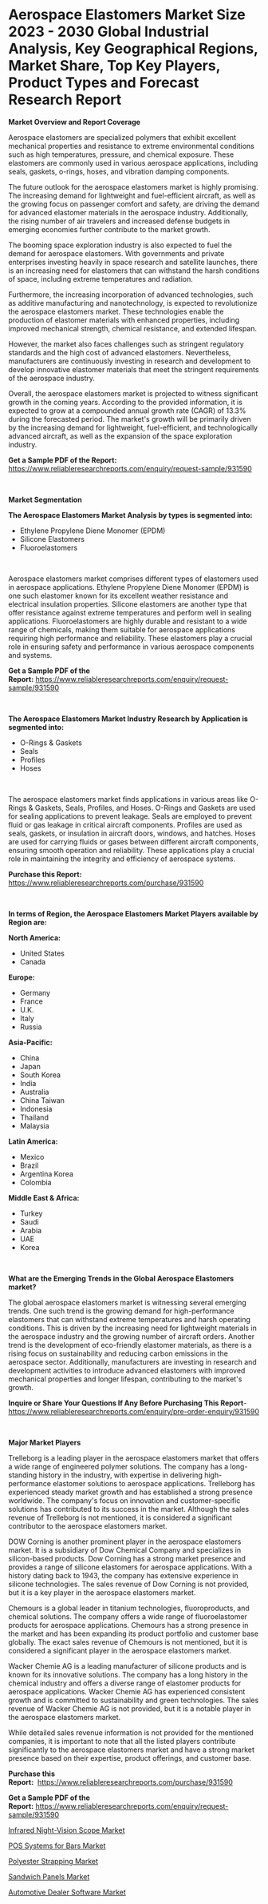<p><h1>Aerospace Elastomers Market Size 2023 - 2030 Global Industrial Analysis, Key Geographical Regions, Market Share, Top Key Players, Product Types and Forecast Research Report</h1></p><p><strong>Market Overview and Report Coverage</strong></p>
<p><p>Aerospace elastomers are specialized polymers that exhibit excellent mechanical properties and resistance to extreme environmental conditions such as high temperatures, pressure, and chemical exposure. These elastomers are commonly used in various aerospace applications, including seals, gaskets, o-rings, hoses, and vibration damping components.</p><p>The future outlook for the aerospace elastomers market is highly promising. The increasing demand for lightweight and fuel-efficient aircraft, as well as the growing focus on passenger comfort and safety, are driving the demand for advanced elastomer materials in the aerospace industry. Additionally, the rising number of air travelers and increased defense budgets in emerging economies further contribute to the market growth.</p><p>The booming space exploration industry is also expected to fuel the demand for aerospace elastomers. With governments and private enterprises investing heavily in space research and satellite launches, there is an increasing need for elastomers that can withstand the harsh conditions of space, including extreme temperatures and radiation.</p><p>Furthermore, the increasing incorporation of advanced technologies, such as additive manufacturing and nanotechnology, is expected to revolutionize the aerospace elastomers market. These technologies enable the production of elastomer materials with enhanced properties, including improved mechanical strength, chemical resistance, and extended lifespan.</p><p>However, the market also faces challenges such as stringent regulatory standards and the high cost of advanced elastomers. Nevertheless, manufacturers are continuously investing in research and development to develop innovative elastomer materials that meet the stringent requirements of the aerospace industry.</p><p>Overall, the aerospace elastomers market is projected to witness significant growth in the coming years. According to the provided information, it is expected to grow at a compounded annual growth rate (CAGR) of 13.3% during the forecasted period. The market's growth will be primarily driven by the increasing demand for lightweight, fuel-efficient, and technologically advanced aircraft, as well as the expansion of the space exploration industry.</p></p>
<p><strong>Get a Sample PDF of the Report:</strong> <a href="https://www.reliableresearchreports.com/enquiry/request-sample/931590">https://www.reliableresearchreports.com/enquiry/request-sample/931590</a></p>
<p>&nbsp;</p>
<p><strong>Market Segmentation</strong></p>
<p><strong>The Aerospace Elastomers Market Analysis by types is segmented into:</strong></p>
<p><ul><li>Ethylene Propylene Diene Monomer (EPDM)</li><li>Silicone Elastomers</li><li>Fluoroelastomers</li></ul></p>
<p>&nbsp;</p>
<p><p>Aerospace elastomers market comprises different types of elastomers used in aerospace applications. Ethylene Propylene Diene Monomer (EPDM) is one such elastomer known for its excellent weather resistance and electrical insulation properties. Silicone elastomers are another type that offer resistance against extreme temperatures and perform well in sealing applications. Fluoroelastomers are highly durable and resistant to a wide range of chemicals, making them suitable for aerospace applications requiring high performance and reliability. These elastomers play a crucial role in ensuring safety and performance in various aerospace components and systems.</p></p>
<p><strong>Get a Sample PDF of the Report:</strong>&nbsp;<a href="https://www.reliableresearchreports.com/enquiry/request-sample/931590">https://www.reliableresearchreports.com/enquiry/request-sample/931590</a></p>
<p>&nbsp;</p>
<p><strong>The Aerospace Elastomers Market Industry Research by Application is segmented into:</strong></p>
<p><ul><li>O-Rings & Gaskets</li><li>Seals</li><li>Profiles</li><li>Hoses</li></ul></p>
<p>&nbsp;</p>
<p><p>The aerospace elastomers market finds applications in various areas like O-Rings & Gaskets, Seals, Profiles, and Hoses. O-Rings and Gaskets are used for sealing applications to prevent leakage. Seals are employed to prevent fluid or gas leakage in critical aircraft components. Profiles are used as seals, gaskets, or insulation in aircraft doors, windows, and hatches. Hoses are used for carrying fluids or gases between different aircraft components, ensuring smooth operation and reliability. These applications play a crucial role in maintaining the integrity and efficiency of aerospace systems.</p></p>
<p><strong>Purchase this Report:</strong>&nbsp; <a href="https://www.reliableresearchreports.com/purchase/931590">https://www.reliableresearchreports.com/purchase/931590</a></p>
<p>&nbsp;</p>
<p><strong>In terms of Region, the Aerospace Elastomers Market Players available by Region are:</strong></p>
<p>
    <p> <strong> North America: </strong>
        <ul>
            <li>United States</li>
            <li>Canada</li>
        </ul>
        </p> 
    <p> <strong> Europe: </strong>
        <ul>
            <li>Germany</li>
            <li>France</li>
            <li>U.K.</li>
            <li>Italy</li>
            <li>Russia</li>
        </ul>
        </p> 
    <p> <strong> Asia-Pacific: </strong>
        <ul>
            <li>China</li>
            <li>Japan</li>
            <li>South Korea</li>
            <li>India</li>
            <li>Australia</li>
            <li>China Taiwan</li>
            <li>Indonesia</li>
            <li>Thailand</li>
            <li>Malaysia</li>
        </ul>
        </p> 
    <p> <strong> Latin America: </strong>
        <ul>
            <li>Mexico</li>
            <li>Brazil</li>
            <li>Argentina Korea</li>
            <li>Colombia</li>
        </ul>
        </p> 
    <p> <strong> Middle East & Africa: </strong>
        <ul>
            <li>Turkey</li>
            <li>Saudi</li>
            <li>Arabia</li>
            <li>UAE</li>
            <li>Korea</li>
        </ul>
    </p>
    </p>
<p>&nbsp;</p>
<p><strong>What are the Emerging Trends in the Global Aerospace Elastomers market?</strong></p>
<p><p>The global aerospace elastomers market is witnessing several emerging trends. One such trend is the growing demand for high-performance elastomers that can withstand extreme temperatures and harsh operating conditions. This is driven by the increasing need for lightweight materials in the aerospace industry and the growing number of aircraft orders. Another trend is the development of eco-friendly elastomer materials, as there is a rising focus on sustainability and reducing carbon emissions in the aerospace sector. Additionally, manufacturers are investing in research and development activities to introduce advanced elastomers with improved mechanical properties and longer lifespan, contributing to the market's growth.</p></p>
<p><strong>Inquire or Share Your Questions If Any Before Purchasing This Report</strong>- <a href="https://www.reliableresearchreports.com/enquiry/pre-order-enquiry/931590">https://www.reliableresearchreports.com/enquiry/pre-order-enquiry/931590</a></p>
<p>&nbsp;</p>
<p><strong>Major Market Players</strong></p>
<p><p>Trelleborg is a leading player in the aerospace elastomers market that offers a wide range of engineered polymer solutions. The company has a long-standing history in the industry, with expertise in delivering high-performance elastomer solutions to aerospace applications. Trelleborg has experienced steady market growth and has established a strong presence worldwide. The company's focus on innovation and customer-specific solutions has contributed to its success in the market. Although the sales revenue of Trelleborg is not mentioned, it is considered a significant contributor to the aerospace elastomers market.</p><p>DOW Corning is another prominent player in the aerospace elastomers market. It is a subsidiary of Dow Chemical Company and specializes in silicon-based products. Dow Corning has a strong market presence and provides a range of silicone elastomers for aerospace applications. With a history dating back to 1943, the company has extensive experience in silicone technologies. The sales revenue of Dow Corning is not provided, but it is a key player in the aerospace elastomers market.</p><p>Chemours is a global leader in titanium technologies, fluoroproducts, and chemical solutions. The company offers a wide range of fluoroelastomer products for aerospace applications. Chemours has a strong presence in the market and has been expanding its product portfolio and customer base globally. The exact sales revenue of Chemours is not mentioned, but it is considered a significant player in the aerospace elastomers market.</p><p>Wacker Chemie AG is a leading manufacturer of silicone products and is known for its innovative solutions. The company has a long history in the chemical industry and offers a diverse range of elastomer products for aerospace applications. Wacker Chemie AG has experienced consistent growth and is committed to sustainability and green technologies. The sales revenue of Wacker Chemie AG is not provided, but it is a notable player in the aerospace elastomers market.</p><p>While detailed sales revenue information is not provided for the mentioned companies, it is important to note that all the listed players contribute significantly to the aerospace elastomers market and have a strong market presence based on their expertise, product offerings, and customer base.</p></p>
<p><strong>Purchase this Report:</strong>&nbsp;&nbsp;<a href="https://www.reliableresearchreports.com/purchase/931590">https://www.reliableresearchreports.com/purchase/931590</a></p>
<p></p>
<p><strong>Get a Sample PDF of the Report:</strong>&nbsp;<a href="https://www.reliableresearchreports.com/enquiry/request-sample/931590">https://www.reliableresearchreports.com/enquiry/request-sample/931590</a></p>
<p><p><a href="https://issuu.com/reportprime-2/docs/infrared-night-vision-scope-market-size-2030.pptx?fr=xKAE9_zU1NQ">Infrared Night-Vision Scope Market</a></p><p><a href="https://medium.com/@rajuchacharp23/pos-systems-for-bars-market-size-growth-forecast-2023-2030-2eaec5454b0c">POS Systems for Bars Market</a></p><p><a href="https://www.linkedin.com/pulse/polyester-strapping-market-size-share-amp-trends-analysis-0duic/">Polyester Strapping Market</a></p><p><a href="https://www.reportprime.com/sandwich-panels-r290">Sandwich Panels Market</a></p><p><a href="https://medium.com/@mahimohanrp23/automotive-dealer-software-market-size-growth-forecast-2023-2030-d1be79fd0bf1">Automotive Dealer Software Market</a></p></p>